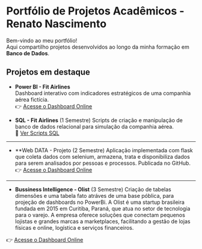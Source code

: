 # Portfólio de Projetos Acadêmicos - Renato Nascimento

Bem-vindo ao meu portfólio!  
Aqui compartilho projetos desenvolvidos ao longo da minha formação em **Banco de Dados**.

## Projetos em destaque
-  **Power BI - Fit Airlines**  
  Dashboard interativo com indicadores estratégicos de uma companhia aérea fictícia.  
  👉 [Acesse o Dashboard Online](https://app.powerbi.com/reportEmbed?reportId=009b1bf0-3642-4f5f-9561-40ae6c8ebff5&autoAuth=true&ctid=c0205eec-f970-4c93-ab97-fe08a313bdab)  

-  **SQL - Fit Airlines**  (1 Semestre)
  Scripts de criação e manipulação de banco de dados relacional para simulação da companhia aérea.  
  📂 [Ver Scripts SQL](./SQL_FitAirline)

_______________________________________________________________________________________________________________________________________________________________________________ 
- **Web DATA - Projeto (2 Semestre)
  Aplicação implementada com flask que coleta dados com selenium, armazena, trata e disponibiliza dados para serem analisados por pessoas e processos. Publicada no GitHub.
   👉 [Acesse o Dashboard Online](https://rodaprojeto.streamlit.app/)

________________________________________________________________________________________________________________________________________________________________________________

- **Bussiness Intelligence - Olist** (3 Semestre)
  Criação de tabelas dimensões e uma tabela fato atráves de uma base póblica, para projeção de dashboards no PowerBi. A Olist é uma startup brasileira fundada em 2015 em Curitiba, Paraná, que atua no setor de
  tecnologia para o varejo. A empresa oferece soluções que conectam pequenos lojistas e grandes marcas a marketplaces, facilitando a gestão de lojas físicas e online, 
  logística e serviços financeiros.

👉 [Acesse o Dashboard Online](https://app.powerbi.com/reportEmbed?reportId=156956a3-8857-476f-97d6-da76bcd6042d)  
  
